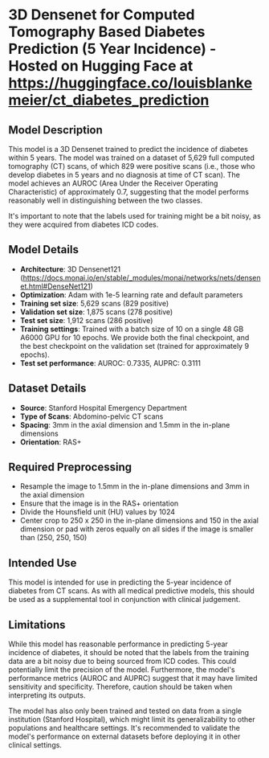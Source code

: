 # 3D Densenet for Computed Tomography Based Diabetes Prediction (5 Year Incidence) - Hosted on Hugging Face at https://huggingface.co/louisblankemeier/ct_diabetes_prediction 

## Model Description

This model is a 3D Densenet trained to predict the incidence of diabetes within 5 years. The model was trained on a dataset of 5,629 full computed tomography (CT) scans, of which 829 were positive scans (i.e., those who develop diabetes in 5 years and no diagnosis at time of CT scan). The model achieves an AUROC (Area Under the Receiver Operating Characteristic) of approximately 0.7, suggesting that the model performs reasonably well in distinguishing between the two classes.

It's important to note that the labels used for training might be a bit noisy, as they were acquired from diabetes ICD codes.

## Model Details

- **Architecture**: 3D Densenet121 (https://docs.monai.io/en/stable/_modules/monai/networks/nets/densenet.html#DenseNet121)
- **Optimization**: Adam with 1e-5 learning rate and default parameters
- **Training set size**: 5,629 scans (829 positive)
- **Validation set size**: 1,875 scans (278 positive)
- **Test set size**: 1,912 scans (286 positive)
- **Training settings**: Trained with a batch size of 10 on a single 48 GB A6000 GPU for 10 epochs. We provide both the final checkpoint, and the best checkpoint on the validation set (trained for approximately 9 epochs).
- **Test set performance**: AUROC: 0.7335, AUPRC: 0.3111

## Dataset Details

- **Source**: Stanford Hospital Emergency Department
- **Type of Scans**: Abdomino-pelvic CT scans
- **Spacing**: 3mm in the axial dimension and 1.5mm in the in-plane dimensions
- **Orientation**: RAS+

## Required Preprocessing

- Resample the image to 1.5mm in the in-plane dimensions and 3mm in the axial dimension
- Ensure that the image is in the RAS+ orientation
- Divide the Hounsfield unit (HU) values by 1024
- Center crop to 250 x 250 in the in-plane dimensions and 150 in the axial dimension or pad with zeros equally on all sides if the image is smaller than (250, 250, 150)

## Intended Use

This model is intended for use in predicting the 5-year incidence of diabetes from CT scans. As with all medical predictive models, this should be used as a supplemental tool in conjunction with clinical judgement.

## Limitations

While this model has reasonable performance in predicting 5-year incidence of diabetes, it should be noted that the labels from the training data are a bit noisy due to being sourced from ICD codes. This could potentially limit the precision of the model. Furthermore, the model's performance metrics (AUROC and AUPRC) suggest that it may have limited sensitivity and specificity. Therefore, caution should be taken when interpreting its outputs. 

The model has also only been trained and tested on data from a single institution (Stanford Hospital), which might limit its generalizability to other populations and healthcare settings. It's recommended to validate the model's performance on external datasets before deploying it in other clinical settings.
